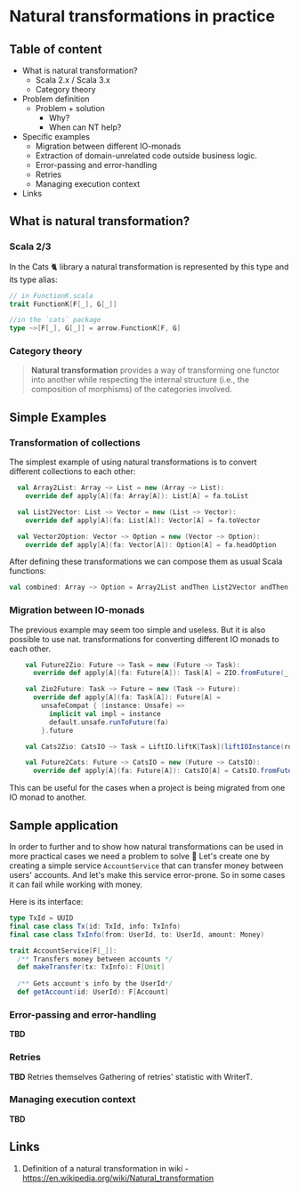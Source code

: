 # Natural transformations in practice

## Table of content
* What is natural transformation?
  * Scala 2.x / Scala 3.x
  * Category theory
* Problem definition
  * Problem + solution
    * Why?
    * When can NT help?
* Specific examples
  * Migration between different IO-monads
  * Extraction of domain-unrelated code outside business logic.
  * Error-passing and error-handling
  * Retries
  * Managing execution context
* Links

## What is natural transformation?

### Scala 2/3
In the Cats 🐈 library a natural transformation is represented by this type and its type alias:
```scala
// in FunctionK.scala
trait FunctionK[F[_], G[_]]

//in the `cats` package
type ~>[F[_], G[_]] = arrow.FunctionK[F, G]
```

### Category theory

> __Natural transformation__ provides a way of transforming one functor into another while respecting the internal structure (i.e., the composition of morphisms) of the categories involved.


## Simple Examples

### Transformation of collections
The simplest example of using natural transformations is to convert different collections to each other:
```scala
  val Array2List: Array ~> List = new (Array ~> List):
    override def apply[A](fa: Array[A]): List[A] = fa.toList

  val List2Vector: List ~> Vector = new (List ~> Vector):
    override def apply[A](fa: List[A]): Vector[A] = fa.toVector

  val Vector2Option: Vector ~> Option = new (Vector ~> Option):
    override def apply[A](fa: Vector[A]): Option[A] = fa.headOption
```

After defining these transformations we can compose them as usual Scala functions:
```scala
val combined: Array ~> Option = Array2List andThen List2Vector andThen Vector2Option
```

### Migration between IO-monads
The previous example may seem too simple and useless. But it is also possible to use nat. transformations for converting different IO monads to each other.
```scala
    val Future2Zio: Future ~> Task = new (Future ~> Task):
      override def apply[A](fa: Future[A]): Task[A] = ZIO.fromFuture(_ => fa)

    val Zio2Future: Task ~> Future = new (Task ~> Future):
      override def apply[A](fa: Task[A]): Future[A] =
        unsafeCompat { (instance: Unsafe) =>
          implicit val impl = instance
          default.unsafe.runToFuture(fa)
        }.future

    val Cats2Zio: CatsIO ~> Task = LiftIO.liftK[Task](liftIOInstance(runtime))

    val Future2Cats: Future ~> CatsIO = new (Future ~> CatsIO):
      override def apply[A](fa: Future[A]): CatsIO[A] = CatsIO.fromFuture(CatsIO(fa))
```
This can be useful for the cases when a project is being migrated from one IO monad to another.

## Sample application
In order to further and to show how natural transformations can be used in more practical cases we need a problem to solve 🙂
Let's create one by creating a simple service `AccountService` that can transfer money between users' accounts. And let's make this service error-prone.
So in some cases it can fail while working with money.  

Here is its interface:

```scala
type TxId = UUID
final case class Tx(id: TxId, info: TxInfo)
final case class TxInfo(from: UserId, to: UserId, amount: Money)

trait AccountService[F[_]]:
  /** Transfers money between accounts */
  def makeTransfer(tx: TxInfo): F[Unit]
  
  /** Gets account's info by the UserId*/
  def getAccount(id: UserId): F[Account]
```


### Error-passing and error-handling
__TBD__

### Retries
__TBD__
Retries themselves
Gathering of retries' statistic with WriterT.

### Managing execution context
__TBD__

## Links

1. Definition of a natural transformation in wiki - https://en.wikipedia.org/wiki/Natural_transformation